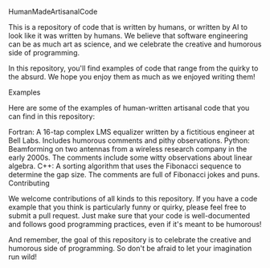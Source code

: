 HumanMadeArtisanalCode

This is a repository of code that is written by humans, or written by AI to look like it was written by humans. We believe that software engineering can be as much art as science, and we celebrate the creative and humorous side of programming.

In this repository, you'll find examples of code that range from the quirky to the absurd. We hope you enjoy them as much as we enjoyed writing them!

Examples

Here are some of the examples of human-written artisanal code that you can find in this repository:

Fortran: A 16-tap complex LMS equalizer written by a fictitious engineer at Bell Labs. Includes humorous comments and pithy observations.
Python: Beamforming on two antennas from a wireless research company in the early 2000s. The comments include some witty observations about linear algebra.
C++: A sorting algorithm that uses the Fibonacci sequence to determine the gap size. The comments are full of Fibonacci jokes and puns.
Contributing

We welcome contributions of all kinds to this repository. If you have a code example that you think is particularly funny or quirky, please feel free to submit a pull request. Just make sure that your code is well-documented and follows good programming practices, even if it's meant to be humorous!

And remember, the goal of this repository is to celebrate the creative and humorous side of programming. So don't be afraid to let your imagination run wild!

